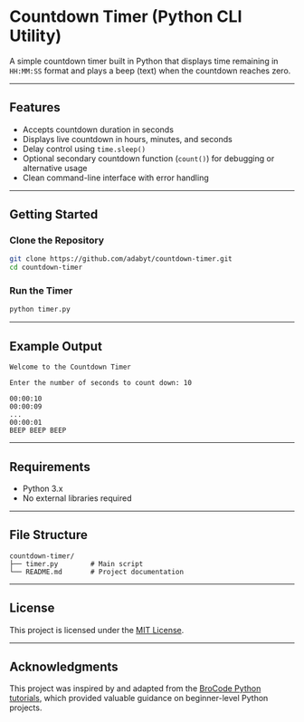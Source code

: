 # Countdown Timer (Python CLI Utility)

A simple countdown timer built in Python that displays time remaining in `HH:MM:SS` format and plays a beep (text) when the countdown reaches zero.

---

## Features

- Accepts countdown duration in seconds
- Displays live countdown in hours, minutes, and seconds
- Delay control using `time.sleep()`
- Optional secondary countdown function (`count()`) for debugging or alternative usage
- Clean command-line interface with error handling

---

## Getting Started

### Clone the Repository

```bash
git clone https://github.com/adabyt/countdown-timer.git
cd countdown-timer
```

### Run the Timer

```bash
python timer.py
```

---

## Example Output

```plaintext
Welcome to the Countdown Timer

Enter the number of seconds to count down: 10

00:00:10
00:00:09
...
00:00:01
BEEP BEEP BEEP
```

---

## Requirements

- Python 3.x
- No external libraries required

---

## File Structure

```
countdown-timer/
├── timer.py        # Main script
└── README.md       # Project documentation
```

---

## License

This project is licensed under the [MIT License](https://opensource.org/licenses/MIT).


---

## Acknowledgments

This project was inspired by and adapted from the [BroCode Python tutorials](https://www.youtube.com/c/BroCodez), which provided valuable guidance on beginner-level Python projects.

